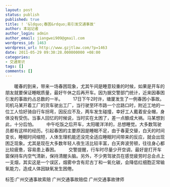 ```yaml
---
layout: post
status: publish
published: true
title: ! '&ldquo;春困&rdquo;易引发交通事故'
author: 本站记者
author_login: admin
author_email: jiangwei909@gmail.com
wordpress_id: 1463
wordpress_url: http://www.gzjtlaw.com/?p=1463
date: 2011-05-29 09:30:28.000000000 +08:00
categories:
- 交通常识
tags: []
comments: []
---
```

　　暖春的到来，带来一场春困现象，尤其午间是睡意较重的时候，如果是开车的朋友就要保证睡眠质量，最好午休之后再开车。因为据交警部门统计，近来因春困引发的事故约占总数的一半。　　17日下午2时许，塘厦发生了一例春困小事故。司机马某开着工厂的货车驶出工厂，当行驶至环市路一个岔路口时，附近工地的一位工人恰好骑自行车拐弯，因反应不及，两车发生碰撞，幸好工人戴着安全帽，身体没有受伤。当事人回忆的时候说，当时实在太困了，差一点酿成大祸。马某想到此，十分后怕。　　中午吃饭之后开车，太阳暖洋洋的，总想睡觉。大多数驾驶员都有这样的经历。引起春困的主要原因是睡眠不足，由于春夏交替，白天的时间变长，睡眠时间缩短，人体生理机能还没完全适应睡眠时间带来的反应，就会出现困乏现象。尤其是现在大多数年轻人夜生活比较丰富，白天奔波劳顿，往往身心都比较疲惫，容易患上春困。　　交警提醒，行车时尽量少开空调，最好是打开车窗保持车内空气清新，保持清醒头脑。另外，不少男驾驶员在感觉疲劳时总会点上一支烟，其实这是一个误区，烟雾中含有尼古丁和一氧化碳，会降低红细胞正常输氧能力，造成人体因缺氧发生困倦。标签:广州交通事故索赔 广州交通事故赔偿 广州交通事故律师
